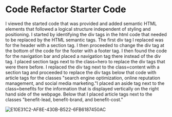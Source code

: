 # Code Refactor Starter Code
I viewed the started code that was provided and added semantic HTML elements that followed a logical structure independent of styling and positioning. I started by identifying the div tags in the html code that needed to be replaced by the HTML semantic tags. The first div tag I replaced was for the header with a section tag. I then proceeded to change the div tag at the bottom of the code for the footer with a footer tag. I then found the code for the navigation bar and placed a navigation tag there instead of the div tag. I placed section tags next to the class=hero to replace the div tags that were there before. I replaced the div tag next to the class=content with a section tag and proceeded to replace the div tags below that code with article tags for the classes "search engine optimization, online reputation management, and social media marketing."I placed an aside tag next to the class=benefits for the information that is displayed vertically on the right hand side of the webpage. Below that I placed article tags next to the classes "benefit-lead, benefit-brand, and benefit-cost." 


![E10E31C2-AF8E-430B-B522-6FB6187450AC](https://user-images.githubusercontent.com/110688175/185513989-a89febc8-564d-45e7-8785-b5aca2d3f0c2.jpeg)
